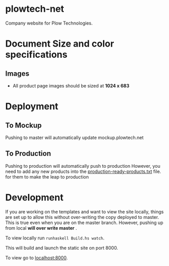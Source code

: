 plowtech-net
============
Company website for Plow Technologies. 


# Document Size and color specifications

## Images
* All product page images should be sized at **1024 x 683**

# Deployment

## To Mockup
Pushing to master will automatically update mockup.plowtech.net

## To Production
Pushing to production will automatically push to production
However, you need to add any new products into the [production-ready-products.txt](/production-ready-products.txt) file. 
for them to make the leap to production

# Development

If you are working on the templates and want to view the site locally, things are set up to allow this without over-writing the copy deployed to master.
This is true even when you are on the master branch.  However, pushing up from local **will over write master** .

To view locally run ```runhaskell Build.hs watch```.

This will build and launch the static site on port 8000.

To view go to [localhost:8000](localhost:8000).
